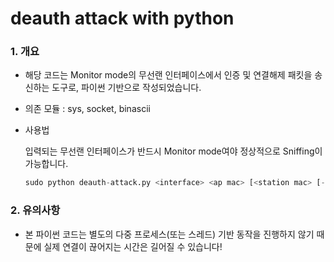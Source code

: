 # deauth attack with python

### 1. 개요

- 해당 코드는 Monitor mode의 무선랜 인터페이스에서 인증 및 연결해제 패킷을 송신하는 도구로, 파이썬 기반으로 작성되었습니다.
- 의존 모듈 : sys, socket, binascii
- 사용법
    
    입력되는 무선랜 인터페이스가 반드시 Monitor mode여야 정상적으로 Sniffing이 가능합니다.
    
    ```python
    sudo python deauth-attack.py <interface> <ap mac> [<station mac> [-auth]]
    ```
    

### 2. 유의사항

- 본 파이썬 코드는 별도의 다중 프로세스(또는 스레드) 기반 동작을 진행하지 않기 때문에 실제 연결이 끊어지는 시간은 길어질 수 있습니다!
